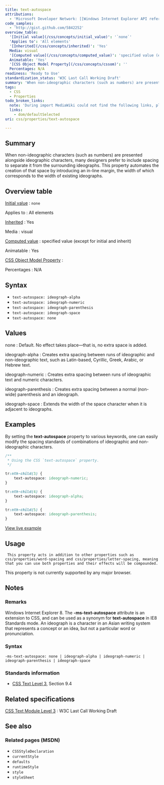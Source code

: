 ```yaml
---
title: text-autospace
attributions:
  - 'Microsoft Developer Network: [[Windows Internet Explorer API reference](http://msdn.microsoft.com/en-us/library/ie/hh828809%28v=vs.85%29.aspx) Article]'
code_samples:
  - 'http://gist.github.com/5842252'
overview_table:
  '[Initial value](/css/concepts/initial_value)': '`none`'
  'Applies to': 'All elements'
  '[Inherited](/css/concepts/inherited)': 'Yes'
  Media: visual
  '[Computed value](/css/concepts/computed_value)': 'specified value (except for initial and inherit)'
  Animatable: 'Yes'
  '[CSS Object Model Property](/css/concepts/cssom)': ''
  Percentages: N/A
readiness: 'Ready to Use'
standardization_status: 'W3C Last Call Working Draft'
summary: 'When non-ideographic characters (such as numbers) are presented alongside ideographic characters, many designers prefer to include spacing to separate it from the surrounding ideographs.  This property automates the creation of that space by introducing an in-line margin, the width of which corresponds to the width of existing ideographs.'
tags:
  - CSS
  - Properties
todo_broken_links:
  note: 'During import MediaWiki could not find the following links, please fix and adjust this list.'
  links:
    - dom/defaultSelected
uri: css/properties/text-autospace

---
```

## Summary

When non-ideographic characters (such as numbers) are presented alongside ideographic characters, many designers prefer to include spacing to separate it from the surrounding ideographs. This property automates the creation of that space by introducing an in-line margin, the width of which corresponds to the width of existing ideographs.

## Overview table

[Initial value](/css/concepts/initial_value)
:   `none`

Applies to
:   All elements

[Inherited](/css/concepts/inherited)
:   Yes

Media
:   visual

[Computed value](/css/concepts/computed_value)
:   specified value (except for initial and inherit)

Animatable
:   Yes

[CSS Object Model Property](/css/concepts/cssom)
:

Percentages
:   N/A

## Syntax

-   `text-autospace: ideograph-alpha`
-   `text-autospace: ideograph-numeric`
-   `text-autospace: ideograph-parenthesis`
-   `text-autospace: ideograph-space`
-   `text-autospace: none`

## Values

none
:   Default. No effect takes place—that is, no extra space is added.

ideograph-alpha
:   Creates extra spacing between runs of ideographic and non-ideographic text, such as Latin-based, Cyrillic, Greek, Arabic, or Hebrew text.

ideograph-numeric
:   Creates extra spacing between runs of ideographic text and numeric characters.

ideograph-parenthesis
:   Creates extra spacing between a normal (non-wide) parenthesis and an ideograph.

ideograph-space
:   Extends the width of the space character when it is adjacent to ideographs.

## Examples

By setting the **text-autospace** property to various keywords, one can easily modify the spacing standards of combinations of ideographic and non-ideographic characters.

``` css
/**
 * Using the CSS `text-autospace` property.
 */

tr:nth-child(3) {
    text-autospace: ideograph-numeric;
}

tr:nth-child(4) {
    text-autospace: ideograph-alpha;
}

tr:nth-child(5) {
    text-autospace: ideograph-parenthesis;
}
```

[View live example](http://code.webplatform.org/gist/5842252)

## Usage

     This property acts in addition to other properties such as css/properties/word-spacing and css/properties/letter-spacing, meaning that you can use both properties and their effects will be compounded.

This property is not currently supported by any major browser.

## Notes

### Remarks

Windows Internet Explorer 8. The **-ms-text-autospace** attribute is an extension to CSS, and can be used as a synonym for **text-autospace** in IE8 Standards mode. An ideograph is a character in an Asian writing system that represents a concept or an idea, but not a particular word or pronunciation.

### Syntax

`-ms-text-autospace: none | ideograph-alpha | ideograph-numeric | ideograph-parenthesis | ideograph-space`

### Standards information

-   [CSS Text Level 3](http://go.microsoft.com/fwlink/p/?linkid=203766), Section 9.4

## Related specifications

[CSS Text Module Level 3](http://www.w3.org/TR/css3-text/)
:   W3C Last Call Working Draft

## See also

### Related pages (MSDN)

-   `CSSStyleDeclaration`
-   `currentStyle`
-   `defaults`
-   `runtimeStyle`
-   `style`
-   `styleSheet`
